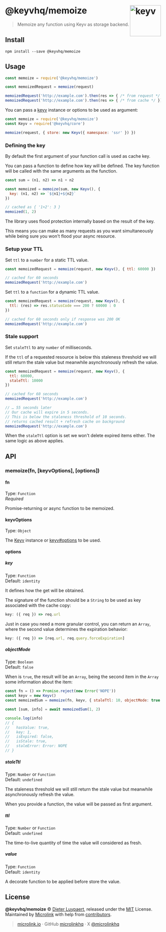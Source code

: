 # @keyvhq/memoize [<img width="100" align="right" src="https://keyvhq.js.org/media/logo-sunset.svg" alt="keyv">](https://github.com/microlinkhq/keyv/packages/memoize)

> Memoize any function using Keyv as storage backend.

## Install

```shell
npm install --save @keyvhq/memoize
```

## Usage

```js
const memoize = require('@keyvhq/memoize')

const memoizedRequest = memoize(request)

memoizedRequest('http://example.com').then(res => { /* from request */ })
memoizedRequest('http://example.com').then(res => { /* from cache */ })
```

You can pass a [keyv](https://github.com/microlinkhq/keyv) instance or options to be used as argument:

```js
const memoize = require('@keyvhq/memoize')
const Keyv = require('@keyvhq/core')

memoize(request, { store: new Keyv({ namespace: 'ssr' }) })
```

### Defining the key

By default the first argument of your function call is used as cache key. 

You can pass a function to define how key will be defined. The key function will be called with the same arguments as the function.

```js
const sum = (n1, n2) => n1 + n2

const memoized = memoize(sum, new Keyv(), {
  key: (n1, n2) => `${n1}+${n2}`
})

// cached as { '1+2': 3 }
memoized(1, 2)
```

The library uses flood protection internally based on the result of the key. 

This means you can make as many requests as you want simultaneously while being sure you won't flood your async resource.

### Setup your TTL

Set `ttl` to a `number` for a static TTL value.

```js
const memoizedRequest = memoize(request, new Keyv(), { ttl: 60000 })

// cached for 60 seconds
memoizedRequest('http://example.com')
```

Set `ttl` to a `function` for a dynamic TTL value.

```js
const memoizedRequest = memoize(request, new Keyv(), {
  ttl: (res) => res.statusCode === 200 ? 60000 : 0
})

// cached for 60 seconds only if response was 200 OK
memoizedRequest('http://example.com')
```

### Stale support

Set `staleTtl` to any `number` of milliseconds.

If the `ttl` of a requested resource is below this staleness threshold we will still return the stale value but meanwhile asynchronously refresh the value.

```js
const memoizedRequest = memoize(request, new Keyv(), {
  ttl: 60000,
  staleTtl: 10000
})

// cached for 60 seconds
memoizedRequest('http://example.com')

// … 55 seconds later
// Our cache will expire in 5 seconds.
// This is below the staleness threshold of 10 seconds.
// returns cached result + refresh cache on background
memoizedRequest('http://example.com')
```

When the `staleTtl` option is set we won't delete expired items either. The same logic as above applies.

## API

### memoize(fn, \[keyvOptions], \[options])

#### fn

Type: `Function`<br>
*Required*

Promise-returning or async function to be memoized.

#### keyvOptions

Type: `Object`

The [Keyv](https://github.com/microlinkhq/keyv) instance or [keyv#options](https://github.com/microlinkhq/keyv#options) to be used.

#### options

##### key

Type: `Function`<br/>
Default: `identity`

It defines how the get will be obtained.

The signature of the function should be a `String` to be used as key associated with the cache copy:

```js
key: ({ req }) => req.url
```

Just in case you need a more granular control, you can return an `Array`, where the second value determines the expiration behavior:

```js
key: ({ req }) => [req.url, req.query.forceExpiration]
```

##### objectMode

Type: `Boolean`<br/>
Default: `false`

When is `true`, the result will be an `Array`, being the second item in the `Array` some information about the item:

```js
const fn = () => Promise.reject(new Error('NOPE'))
const keyv = new Keyv()
const memoizedSum = memoize(fn, keyv, { staleTtl: 10, objectMode: true })

const [sum, info] = await memoizedSum(1, 2)

console.log(info)
// {
//   hasValue: true,
//   key: 1,
//   isExpired: false,
//   isStale: true,
//   staleError: Error: NOPE
// }
```

##### staleTtl

Type: `Number` or `Function`<br/>
Default: `undefined`

The staleness threshold we will still return the stale value but meanwhile asynchronously refresh the value.

When you provide a function, the value will be passed as first argument.

##### ttl

Type: `Number` or `Function`<br/>
Default: `undefined`

The time-to-live quantity of time the value will considered as fresh.

##### value

Type: `Function`<br/>
Default: `identity`

A decorate function to be applied before store the value.

## License

**@keyvhq/memoize** © [Dieter Luypaert](https://moeriki.com), released under the [MIT](https://github.com/microlinkhq/keyvhq/blob/master/LICENSE.md) License.<br/>
Maintained by [Microlink](https://microlink.io) with help from [contributors](https://github.com/microlinkhq/keyvhq/contributors).

> [microlink.io](https://microlink.io) · GitHub [microlinkhq](https://github.com/microlinkhq) · X [@microlinkhq](https://x.com/microlinkhq)
